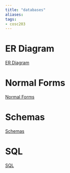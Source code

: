 ```yaml
---
title: "databases"
aliases: 
tags: 
- cosc203
---
```


# ER Diagram
[ER Diagram](notes/ER-Diagram)
# Normal Forms
[Normal Forms](notes/Normal-Forms)
# Schemas
[Schemas](notes/Schemas)
# SQL
[SQL](notes/SQL)